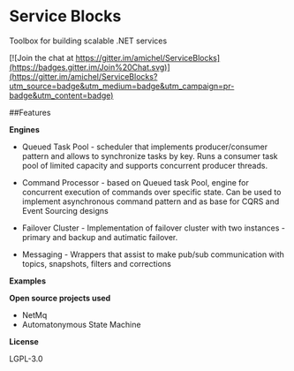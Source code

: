 # Service Blocks

Toolbox for building scalable .NET services

[![Join the chat at https://gitter.im/amichel/ServiceBlocks](https://badges.gitter.im/Join%20Chat.svg)](https://gitter.im/amichel/ServiceBlocks?utm_source=badge&utm_medium=badge&utm_campaign=pr-badge&utm_content=badge)

##Features

**Engines**

* Queued Task Pool - scheduler that implements producer/consumer pattern and allows to synchronize tasks by key. Runs a consumer task pool of limited capacity and supports concurrent producer threads.
 
* Command Processor - based on Queued task Pool, engine for concurrent execution of commands over specific state. Can be used to implement asynchronous command pattern and as base for CQRS and Event Sourcing designs

* Failover Cluster - Implementation of failover cluster with two instances - primary and backup and autimatic failover.
 
* Messaging - Wrappers that assist to make pub/sub communication with topics, snapshots, filters and corrections

**Examples**

**Open source projects used**
* NetMq
* Automatonymous State Machine

**License**

LGPL-3.0
